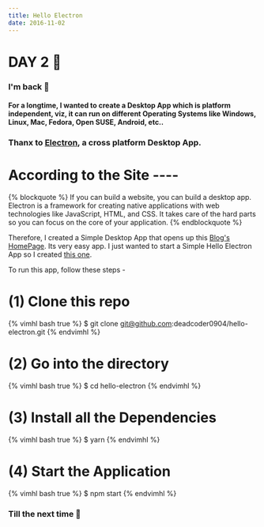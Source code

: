 ```yaml
---
title: Hello Electron
date: 2016-11-02
---
```


# DAY 2 👾 

### I'm back 💙

#### For a longtime, I wanted to create a Desktop App which is platform independent, viz, it can run on different Operating Systems like Windows, Linux, Mac, Fedora, Open SUSE, Android, etc..

### Thanx to [Electron](http://electron.atom.io/), a cross platform Desktop App. 

# According to the Site ----

{% blockquote %}
If you can build a website, you can build a desktop app. Electron is a framework for creating native applications with web technologies like JavaScript, HTML, and CSS. It takes care of the hard parts so you can focus on the core of your application.
{% endblockquote %}

Therefore, I created a Simple Desktop App that opens up this [Blog's HomePage](https://blog-0904.herokuapp.com). Its very easy app. I just wanted to start a Simple Hello Electron App so I created [this one](https://github.com/deadcoder0904/hello-electron).

To run this app, follow these steps -

# (1) Clone this repo

{% vimhl bash true %}
$ git clone git@github.com:deadcoder0904/hello-electron.git
{% endvimhl %}

# (2) Go into the directory


{% vimhl bash true %}
$ cd hello-electron
{% endvimhl %}

# (3) Install all the Dependencies


{% vimhl bash true %}
$ yarn
{% endvimhl %}

# (4) Start the Application


{% vimhl bash true %}
$ npm start
{% endvimhl %}

### Till the next time 👻